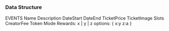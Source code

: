 ##

### Data Structure

EVENTS
Name
Description
DateStart
DateEnd
TicketPrice
TicketImage
Slots
CreatorFee
Token
Mode
Rewards: x | y | z
options: {
x:y
z:a
}
